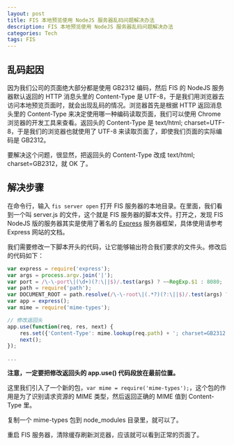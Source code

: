 ```yaml
---
layout: post
title: FIS 本地预览使用 NodeJS 服务器乱码问题解决办法
description: FIS 本地预览使用 NodeJS 服务器乱码问题解决办法
categories: Tech
tags: FIS
---
```


## 乱码起因

因为我们公司的页面绝大部分都是使用 GB2312 编码，然后 FIS 的 NodeJS 服务器默认返回的 HTTP 消息头里的 Content-Type 是 UTF-8，于是我们用浏览器去访问本地预览页面时，就会出现乱码的情况。浏览器首先是根据 HTTP 返回消息头里的 Content-Type 来决定使用哪一种编码读取页面，我们可以使用 Chrome 浏览器的开发工具来查看。返回头的 Content-Type 是 text/html; charset=UTF-8，于是我们的浏览器也就使用了 UTF-8 来读取页面了，即使我们页面的实际编码是 GB2312。

要解决这个问题，很显然，把返回头的 Content-Type 改成 text/html; charset=GB2312，就 OK 了。

## 解决步骤

在命令行，输入 ```fis server open``` 打开 FIS 服务器的本地目录。在里面，我们看到一个叫 server.js 的文件，这个就是 FIS 服务器的脚本文件。打开之，发现 FIS NodeJS 版的服务器其实是使用了著名的 [Express](http://expressjs.com/) 服务器框架，具体使用请参考 Express 网站的文档。

我们需要修改一下脚本开头的代码，让它能够输出符合我们要求的文件头。修改后的代码如下：

```javascript
var express = require('express');
var args = process.argv.join('|');
var port = /\-\-port\|(\d+)(?:\||$)/.test(args) ? ~~RegExp.$1 : 8080;
var path = require('path');
var DOCUMENT_ROOT = path.resolve(/\-\-root\|(.*?)(?:\||$)/.test(args) ? RegExp.$1 : process.cwd());
var app = express();
var mime = require('mime-types');

// 修改返回头
app.use(function(req, res, next) {
    res.set({'Content-Type': mime.lookup(req.path) + '; charset=GB2312'});
    next();
});

...

```

**注意，一定要把修改返回头的 app.use() 代码段放在最前位置。**

这里我们引入了一个新的包，```var mime = require('mime-types');```，这个包的作用是为了识别请求资源的 MIME 类型，然后返回正确的 MIME 值到 Content-Type 里。

复制一个 mime-types 包到 node_modules 目录里，就可以了。

重启 FIS 服务器，清除缓存刷新浏览器，应该就可以看到正常的页面了。